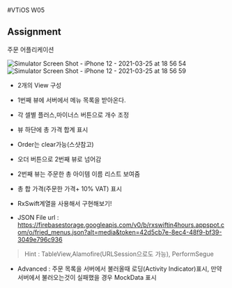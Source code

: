 #VTiOS W05

<h2>Assignment</h2>

주문 어플리케이션

![Simulator Screen Shot - iPhone 12 - 2021-03-25 at 18 56 54](https://user-images.githubusercontent.com/59683503/112454312-e5378380-8d9b-11eb-80ef-14f0b0ab4001.png)
![Simulator Screen Shot - iPhone 12 - 2021-03-25 at 18 56 59](https://user-images.githubusercontent.com/59683503/112454321-e799dd80-8d9b-11eb-941e-187249b83cf5.png)


- 2개의 View 구성
- 1번째 뷰에 서버에서 메뉴 목록을 받아온다.
- 각 셀별 플러스,마이너스 버튼으로 개수 조정
- 뷰 하단에 총 가격 합계 표시
- Order는 clear가능(스샷참고)
- 오더 버튼으로 2번째 뷰로 넘어감
- 2번째 뷰는 주문한 총 아이템 이름 리스트 보여줌
- 총 합 가격(주문한 가격+ 10% VAT) 표시

- RxSwift계열을 사용해서 구현해보기!

- JSON File url : https://firebasestorage.googleapis.com/v0/b/rxswiftin4hours.appspot.com/o/fried_menus.json?alt=media&token=42d5cb7e-8ec4-48f9-bf39-3049e796c936


> Hint : TableView,Alamofire(URLSession으로도 가능), PerformSegue

- Advanced : 주문 목록을 서버에서 불러올때 로딩(Activity Indicator)표시, 만약 서버에서 불러오는것이 실패했을 경우 MockData 표시
